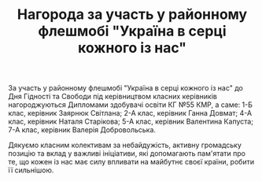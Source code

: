 ﻿---
title: Нагорода за участь у районному флешмобі "Україна в серці кожного із нас"
---

За участь у районному флешмобі "Україна в серці кожного із нас" до Дня Гідності та Свободи під керівництвом класних керівників нагороджуються Дипломами здобувачі освіти КГ №55 КМР, а саме: 1-Б клас, керівник Заярнюк Світлана; 2-А клас, керівник Ганна Довмат; 4-А клас, керівник Наталя Старікова; 5-А клас, керівник Валентина Капуста; 7-А клас, керівник Валерія Добровольська.

Дякуємо класним колективам за небайдужість, активну громадську позицію та вклад у важливі ініціативи, які допомагають пам'ятати про те, що кожен із нас має силу впливати на майбутнє своєї країни, робити її сильнішою.

<slideshow />
